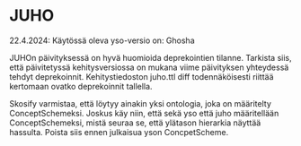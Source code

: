 JUHO
====

22.4.2024: Käytössä oleva yso-versio on: Ghosha

JUHOn päivityksessä on hyvä huomioida deprekointien tilanne. Tarkista siis, että päivitetyssä kehitysversiossa on mukana viime päivityksen yhteydessä tehdyt deprekoinnit. Kehitystiedoston juho.ttl diff todennäköisesti riittää kertomaan ovatko deprekoinnit tallella.

Skosify varmistaa, että löytyy ainakin yksi ontologia, joka on määritelty ConceptSchemeksi. Joskus käy niin, että sekä yso että juho määritellään ConceptSchemeksi, mistä seuraa se, että ylätason hierarkia näyttää hassulta. Poista siis ennen julkaisua yson ConcpetScheme.

